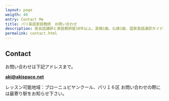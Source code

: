 ```yaml
---
layout: page
weigth: 40
entry: Contact Me
title: パリ英語家庭教師　お問い合わせ
description: 英会話講師と家庭教師歴10年以上。英検1級、仏検1級、国家英語通訳ガイド資格など保持。各生徒さんのレベルに合わせて丁寧に英語を教えます。
permalink: contact.html
---
```


## Contact

お問い合わせは下記アドレスまで。

**[aki@akispace.net](mailto:aki@akispace.net)**

レッスン可能地域：ブローニュビヤンクール、パリ１６区
お問い合わせの際には最寄り駅をお知らせ下さい。
